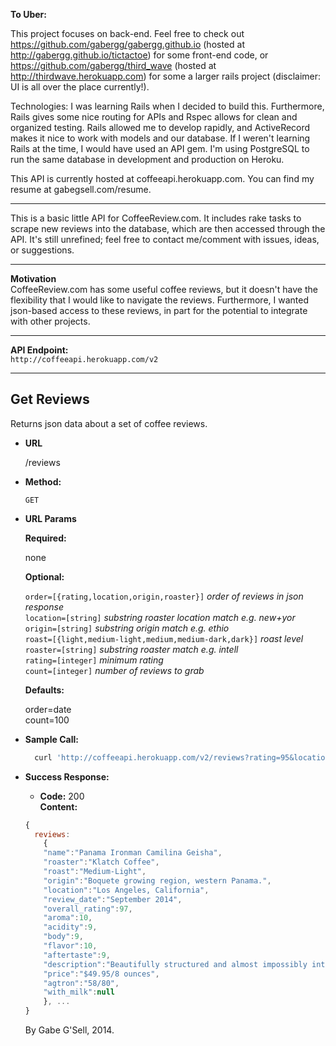 **To Uber:** <br>

This project focuses on back-end. Feel free to check out https://github.com/gabergg/gabergg.github.io (hosted at http://gabergg.github.io/tictactoe) for some front-end code, or https://github.com/gabergg/third_wave (hosted at http://thirdwave.herokuapp.com) for some a larger rails project (disclaimer: UI is all over the place currently!). 

Technologies: I was learning Rails when I decided to build this. Furthermore, Rails gives some nice routing for APIs and Rspec allows for clean and organized testing. Rails allowed me to develop rapidly, and ActiveRecord makes it nice to work with models and our database. If I weren't learning Rails at the time, I would have used an API gem. I'm using PostgreSQL to run the same database in development and production on Heroku.

This API is currently hosted at coffeeapi.herokuapp.com. You can find my resume at gabegsell.com/resume.

---

This is a basic little API for CoffeeReview.com. It includes rake tasks to scrape new reviews into the database, which are then accessed through the API. It's still unrefined; feel free to contact me/comment with issues, ideas, or suggestions. 

---

**Motivation** <br>
CoffeeReview.com has some useful coffee reviews, but it doesn't have the flexibility that I would like to navigate the reviews. Furthermore, I wanted json-based access to these reviews, in part for the potential to integrate with other projects. 

---

**API Endpoint:** <br>
`http://coffeeapi.herokuapp.com/v2`

---

**Get Reviews**
----
  Returns json data about a set of coffee reviews.

* **URL**

  /reviews

* **Method:**

  `GET`
  
*  **URL Params**

   **Required:**

   none

   **Optional:**

   `order=[{rating,location,origin,roaster}]`    _order of reviews in json response_ <br>
   `location=[string]`    _substring roaster location match e.g. new+yor_<br>
   `origin=[string]`    _substring origin match e.g. ethio_<br>
   `roast=[{light,medium-light,medium,medium-dark,dark}]`    _roast level_ <br>
   `roaster=[string]`    _substring roaster match e.g. intell_<br>
   `rating=[integer]`    _minimum rating_<br>
   `count=[integer]`    _number of reviews to grab_<br>

   **Defaults:**

   order=date <br>
   count=100

* **Sample Call:**

  ```bash
    curl 'http://coffeeapi.herokuapp.com/v2/reviews?rating=95&location=cali&order=rating&count=15'
  ```

* **Success Response:**

  * **Code:** 200 <br>
    **Content:**
  ```javascript
  {
    reviews: 
      {
      "name":"Panama Ironman Camilina Geisha",
      "roaster":"Klatch Coffee",
      "roast":"Medium-Light",
      "origin":"Boquete growing region, western Panama.",
      "location":"Los Angeles, California",
      "review_date":"September 2014",
      "overall_rating":97,
      "aroma":10,
      "acidity":9,
      "body":9,
      "flavor":10,
      "aftertaste":9,
      "description":"Beautifully structured and almost impossibly intricate in flavor and aroma. The fruit sensation is so deep and so complex that one could find almost any note in it: we settled on guava, mango and tangerine. Intensely floral – passion fruit, lilac, lily – with crisp cacao nib and sandalwood complication. Rich, lyric acidity; syrupy but buoyant mouthfeel. The aromatic fireworks quiet a bit but still saturate the finish.",
      "price":"$49.95/8 ounces",
      "agtron":"58/80",
      "with_milk":null
      }, ...
  }
  ```
  
  By Gabe G'Sell, 2014.
